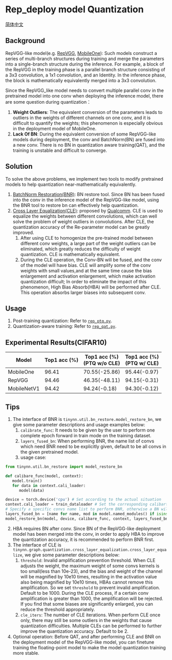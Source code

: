 # Rep_deploy model Quantization
[简体中文](README_zh-CN.md)

## Background

RepVGG-like model(e.g. [RepVGG](https://arxiv.org/abs/2101.03697), [MobileOne](https://arxiv.org/abs/2206.04040)): Such models construct a series of multi-branch structures during training and merge the parameters into a single-branch structure during the inference.
For example, a block of the RepVGG in the training phase is a parallel branch structure consisting of a 3x3 convolution, a 1x1 convolution, and an Identity. In the inference phase, the block is mathematically equivalently merged into a 3x3 convolution.

Since the RepVGG_like model needs to convert multiple parallel conv in the pretrained model into one conv when deploying the inference model, there are some question during quantization：
1. **Weight Outliers**: The equivalent conversion of the parameters leads to outliers in the weights of different channels on one conv, and it is difficult to quantify the weights; this phenomenon is especially obvious in the deployment model of MobileOne.
2. **Lack Of BN**: During the equivalent conversion of some RepVGG-like models during deployment, the conv and BatchNorm(BN) are fused into a new conv. There is no BN in quantization aware training(QAT), and the training is unstable and difficult to converge.

## Solution

To solve the above problems, we implement two tools to modify pretrained models to help quantization near-mathematically equivalently.
1. [BatchNorm Restoration(BNR)](../../../tinynn/util/bn_restore.py): BN restore tool. Since BN has been fused into the conv in the inference model of the RepVGG-like model, using the BNR tool to restore bn can effectively help quantization.
2. [Cross Layer Equalization(CLE)](../../../tinynn/graph/quantization/cross_layer_equalization.py): proposed by [Qualcomm](https://arxiv.org/abs/1906.04721). CLE is used to equalize the weights between different convolutions, which can well solve the problem of weight outliers in convolutions. After CLE, the quantization accuracy of the Re-parameter model can be greatly improved.
   1. After using CLE to homogenize the pre-trained model between different conv weights, a large part of the weight outliers can be eliminated, which greatly reduces the difficulty of weight quantization. CLE is mathematically equivalent.
   2. During the CLE operation, the Conv-BN will be fused, and the conv of the model will have bias. CLE will amplify some of the conv weights with small values,and at the same time cause the bias enlargement and activation enlargement, which make activation quantization difficult; In order to eliminate the impact of this phenomenon, High Bias Absorb(HBA) will be performed after CLE. This operation absorbs larger biases into subsequent conv.

## Usage

1. Post-training quantization: Refer to [`rep_ptq.py`](rep_ptq.py).
2. Quantization-aware training: Refer to [`rep_qat.py`](rep_qat.py).

## Experimental Results(CIFAR10)

| Model       | Top1 acc (%) | Top1 acc (%)<br/>(PTQ w/o CLE) | Top1 acc (%)<br/>(PTQ w/ CLE) |
|-------------|--------------|--------------------------------|-------------------------------|
| MobileOne   | 96.41        | 70.55(-25.86)                  | 95.44(-0.97)                  |
| RepVGG      | 94.46        | 46.35(-48.11)                  | 94.15(-0.31)                  |
| MobileNetV1 | 94.42        | 94.24(-0.18)                   | 94.30(-0.12)                  |

## Tips

1. The interface of BNR is `tinynn.util.bn_restore.model_restore_bn`, we give some parameter descriptions and usage examples below:
   1. `calibrate_func`: It needs to be given by the user to perform one complete epoch forward in train mode on the training dataset.
   2. `layers_fused_bn`: When performing BNR, the name list of convs which need BNR need to be explicitly given, default to be all convs in the given pretrained model.
   3. usage case:
```python
from tinynn.util.bn_restore import model_restore_bn

def calibare_func(model, context):
   model.train()
   for data in context.cali_loader:
      model(data)

device = torch.device('cpu') # Set according to the actual situation
context.cali_loader = train_dataloader # Set the corresponding calibarte data set using train dataset
# Specify a specific convs name list to perform BNR, otherwise a BN will be added after all convs by default.
layers_fused_bn = [name for name, mod in model.named_modules() if isinstance(mod, torch.nn.Conv2d) and 'reparam' in name]
model_restore_bn(model, device, calibare_func, context, layers_fused_bn=layers_fused_bn)
```

2. HBA requires BN after conv. Since BN of the RepVGG-like deployment model has been merged into the conv, in order to apply HBA to improve the quantization accuracy, it is recommended to perform BNR first.
3. The interface of CLE is `tinynn.graph.quantization.cross_layer_equalization.cross_layer_equalize`, we give some parameter descriptions below:
   1. `threshold`: Invalid amplification prevention threshold. When CLE adjusts the weight, the maximum weight of some convs kernels is too small(less than 10e-23), and the bias and weight of the channel will be magnified by 10e10 times, resulting in the activation value also being magnified by 10e10 times, HBAs cannot remove this amplification. So we set `threshold` to prevent invalid amplification. Default to be 1000. During the CLE process, if a certain conv amplification is greater than 1000, the amplification will be rejected. If you find that some biases are significantly enlarged, you can reduce the threshold appropriately.
   2. `cle_iters`: The number of CLE iterations. When perform CLE once only, there may still be some outliers in the weights that cause quantization difficulties. Multiple CLEs can be performed to further improve the quantization accuracy. Default to be 2.
4. Optional operation: Before QAT, and after performing CLE and BNR on the deployment model of the RepVGG-like model, you can finetune training the floating-point model to make the model quantization training more stable.
